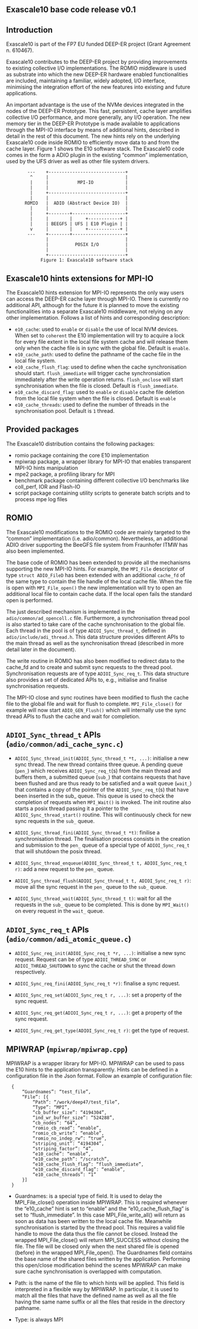 Exascale10 base code release v0.1
---------------------------------

Introduction
------------

Exascale10 is part of the FP7 EU funded DEEP-ER project (Grant Agreement n. 610467).

Exascale10 contributes to the DEEP-ER project by providing improvements to existing 
collective I/O implementations. The ROMIO middleware is used as substrate into which 
the new DEEP-ER hardware enabled functionalities are included, maintaining a familiar, 
widely adopted, I/O interface, minimising the integration effort of the new features 
into existing and future applications.

An important advantage is the use of the NVMe devices integrated in the nodes of the 
DEEP-ER Prototype. This fast, persistent, cache layer amplifies collective I/O performance, 
and more generally, any I/O operation. The new memory tier in the DEEP-ER Prototype is made 
available to applications through the MPI-IO interface by means of additional hints, described 
in detail in the rest of this document. The new hints rely on the underlying Exascale10 code 
inside ROMIO to efficiently move data to and from the cache layer. Figure 1 shows the E10
software stack. The Exascale10 code comes in the form a ADIO plugin in the existing “common”
implementation, used by the UFS driver as well as other file system drivers.

            ---    +-----------------------------+
             ^     |                             |
             |     |           MPI-IO            |
             |     |                             |
             |     +-----------------------------+
             |     |                             |
           ROMIO   |  ADIO (Abstract Device IO)  |
             |     |                             |
             |     +--------+--------------------+
             |     |        |     +------------+ |
             |     | BEEGFS | UFS | E10 Plugin | |
             v     |        |     +------------+ |
            ---    +--------+--------------------+
                   |                             |
                   |          POSIX I/O          |
                   |                             |
                   +-----------------------------+
                 Figure 1: Exascale10 software stack


Exascale10 hints extensions for MPI-IO
--------------------------------------

The Exascale10 hints extension for MPI-IO represents the only way users can access the DEEP-ER cache 
layer through MPI-IO. There is currently no additional API, although for the future it is planned to 
move the existing functionalities into a separate Exascale10 middleware, not relying on any other 
implementation. Follows a list of hints and corresponding description:

 * `e10_cache`:                 used to `enable` or `disable` the use of local NVM devices. When set to 
                                `coherent` the E10 implementation will try to acquire a lock for every file 
                                extent in the local file system cache and will release them only when the 
                                cache file is in sync with the global file. Default is `enable`.
 * `e10_cache_path`:            used to define the pathname of the cache file in the local file system.
 * `e10_cache_flush_flag`:      used to define when the cache synchronisation should start. `flush_immediate`
                                will trigger cache synchronsiation immediately after the write operation
                                returns. `flush_onclose` will start synchronisation when the file is closed.
                                Default is `flush_immediate`.
 * `e10_cache_discard_flag`:    used to `enable` or `disable` cache file deletion from the local file system 
                                when the file is closed. Default is `enable`
 * `e10_cache_threads`:         used to define the number of threads in the synchronisation pool. Default is
                                `1` thread.


Provided packages
-----------------

The Exascale10 distribution contains the following packages:

 * romio package containing the core E10 implementation
 * mpiwrap package, a wrapper library for MPI-IO that enables transparent MPI-IO hints manipulation
 * mpe2 package, a profiling library for MPI
 * benchmark package containing different collective I/O benchmarks like coll_perf, IOR and Flash-IO
 * script package containing utility scripts to generate batch scripts and to process mpe log files


ROMIO
-----

The Exascale10 modifications to the ROMIO code are mainly targeted to the “common” implementation (i.e. adio/common).
Nevertheless, an additional ADIO driver supporting the BeeGFS file system from Fraunhofer ITMW has also been 
implemented.

The base code of ROMIO has been extended to provide all the mechanisms supporting the new MPI-IO hints. For example, 
the `MPI_File` descriptor of type `struct ADIO_FileD` has been extended with an additional `cache_fd` of the same type
to contain the file handle of the local cache file. When the file is open with `MPI_File_open()` the new implementation
will try to open an additional local file to contain cache data. If the local open fails the standard open is performed.

The just described mechanism is implemented in the `adio/common/ad_opencoll.c` file. Furthermore, a synchronisation 
thread pool is also started to take care of the cache synchronisation to the global file. Each thread in the pool 
is of type `ADIOI_Sync_thread_t`, defined in `adio/include/adi_thread.h`. This data structure provides different APIs to 
the main thread as well as the synchronisation thread (described in more detail later in the document).

The write routine in ROMIO has also been modified to redirect data to the cache_fd and to create and submit sync 
requests to the thread pool. Synchronisation requests are of type `ADIOI_Sync_req_t`. This data structure also provides
a set of dedicated APIs to, e.g., initialise and finalise synchronisation requests.

The MPI-IO close and sync routines have been modified to flush the cache file to the global file and wait for flush 
to complete. `MPI_File_close()` for example will now start `ADIO_GEN_Flush()` which will internally use the sync thread
APIs to flush the cache and wait for completion.


`ADIOI_Sync_thread_t` APIs (`adio/common/adi_cache_sync.c`)
-------------------------------------------------------

* `ADIOI_Sync_thread_init(ADIOI_Sync_thread_t *t, ...)`: initialise a new sync thread. The new thread contains three queue.
  A pending queue (`pen_`) which receives `ADIOI_Sync_req_t`(s) from the main thread and buffers them, a submitted queue (`sub_`)
  that contains requests that have been flushed and are thus ready to be satisfied and a wait queue (`wait_`) that contains
  a copy of the pointer of the `ADIOI_Sync_req_t`(s) that have been inserted in the sub_ queue. This queue is used to check 
  the completion of requests when `MPI_Wait()` is invoked.
  The init routine also starts a posix thread passing it a pointer to the `ADIOI_Sync_thread_start()` routine. This will 
  continuously check for new sync requests in the `sub_` queue.

* `ADIOI_Sync_thread_fini(ADIOI_Sync_thread_t *t)`: finilise a synchronisation thread. The finalisation process consists in
  the creation and submission to the `pen_` queue of a special type of `ADIOI_Sync_req_t` that will shutdown the posix thread.

* `ADIOI_Sync_thread_enqueue(ADIOI_Sync_thread_t t, ADIOI_Sync_req_t r)`: add a new request to the `pen_` queue.

* `ADIOI_Sync_thread_flush(ADIOI_Sync_thread_t t, ADIOI_Sync_req_t r)`: move all the sync request in the `pen_` queue to the 
  `sub_` queue.

* `ADIOI_Sync_thread_wait(ADIOI_Sync_thread_t t)`: wait for all the requests in the `sub_` queue to be completed. This is done
  by `MPI_Wait()` on every request in the `wait_` queue.


`ADIOI_Sync_req_t` APIs (`adio/common/adi_atomic_queue.c`)
------------------------------------------------------

* `ADIOI_Sync_req_init(ADIOI_Sync_req_t *r, ...)`: initialise a new sync request. Request can be of type `ADIOI_THREAD_SYNC`
  or `ADIOI_THREAD_SHUTDOWN` to sync the cache or shut the thread down respectively.

* `ADIOI_Sync_req_fini(ADIOI_Sync_req_t *r)`: finalise a sync request.

* `ADIOI_Sync_req_set(ADIOI_Sync_req_t r, ...)`: set a property of the sync request.

* `ADIOI_Sync_req_get(ADIOI_Sync_req_t r, ...)`: get a property of the sync request.

* `ADIOI_Sync_req_get_type(ADIOI_Sync_req_t r)`: get the type of request.


MPIWRAP (`mpiwrap/mpiwrap.cpp`)
-----------------------------

MPIWRAP is a wrapper library for MPI-IO. MPIWRAP can be used to pass the E10 hints to the application transparently. Hints
can be defined in a configuration file in the Json format. Follow an example of configuration file:

      {
          “Guardnames”: “test_file”,
          “File”: [{
              “Path”: “/work/deep47/test_file”,
              “Type”: “MPI”,
              “cb_buffer_size”: “4194304”,
              “ind_wr_buffer_size”: “524288”,
              “cb_nodes”: “64”,
              “romio_cb_read”: “enable”,
              “romio_cb_write”: “enable”,
              “romio_no_indep_rw”: “true”,
              “striping_unit”: “4194304”,
              “striping_factor”: “4”,
              “e10_cache”: “enable”,
              “e10_cache_path”: “/scratch”,
              “e10_cache_flush_flag”: “flush_immediate”,
              “e10_cache_discard_flag”: “enable”,
              “e10_cache_threads”: “1”
          }]
      }

* Guardnames: is a special type of field. It is used to delay the MPI_File_close() operation inside MPIWRAP. This is required
              whenever the “e10_cache” hint is set to “enable” and the “e10_cache_flush_flag” is set to “flush_immediate”. In
              this case MPI_File_write_all() will return as soon as data has been written to the local cache file. Meanwhile
              synchronisation is started by the thread pool. This requires a valid file handle to move the data thus the file
              cannot be closed. Instead the wrapped MPI_File_close() will return MPI_SUCCESS without closing the file. The file
              will be closed only when the next shared file is opened (before) in the wrapped MPI_File_open(). The Guardnames 
              field contains the base name of the shared files written by the application. Performing this open/close modification
              behind the scenes MPIWRAP can make sure cache synchronisation is overlapped with computation.

* Path:       is the name of the file to which hints will be applied. This field is interpreted in a flexible way by MPIWRAP. In
              particular, it is used to match all the files that have the defined name as well as all the file having the same
              name suffix or all the files that reside in the directory pathname.

* Type:       is always MPI

